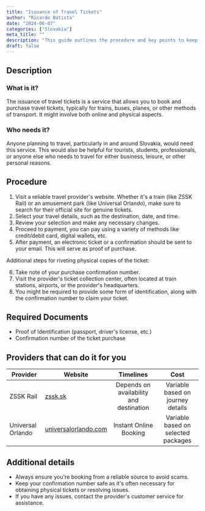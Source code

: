 ```yaml
---
title: "Issuance of Travel Tickets"
author: "Ricardo Batista"
date: "2024-06-07"
categories: ["Slovakia"]
meta_title: ""
description: "This guide outlines the procedure and key points to keep in mind while issuing travel tickets."
draft: false
---
```


## Description
### What is it?
The issuance of travel tickets is a service that allows you to book and purchase travel tickets, typically for trains, buses, planes, or other methods of transport. It might involve both online and physical aspects.

### Who needs it?
Anyone planning to travel, particularly in and around Slovakia, would need this service. This would also be helpful for tourists, students, professionals, or anyone else who needs to travel for either business, leisure, or other personal reasons.

## Procedure
1. Visit a reliable travel provider's website. Whether it's a train (like ZSSK Rail) or an amusement park (like Universal Orlando), make sure to search for their official site for genuine tickets.
2. Select your travel details, such as the destination, date, and time.
3. Review your selection and make any necessary changes.
4. Proceed to payment, you can pay using a variety of methods like credit/debit card, digital wallets, etc.
5. After payment, an electronic ticket or a confirmation should be sent to your email. This will serve as proof of purchase.

Additional steps for riveting physical copies of the ticket:

6. Take note of your purchase confirmation number.
7. Visit the provider's ticket collection center, often located at train stations, airports, or the provider's headquarters.
8. You might be required to provide some form of identification, along with the confirmation number to claim your ticket.

## Required Documents
- Proof of Identification (passport, driver's license, etc.)
- Confirmation number of the ticket purchase

## Providers that can do it for you

| Provider        |     Website     |     Timelines    |       Cost      |
| --------------- | --------------- |  :-------------: | :-------------: |
| ZSSK Rail       |  [zssk.sk](https://www.zssk.sk/)       |     Depends on availability and destination      |   Variable based on journey details     |
| Universal Orlando| [universalorlando.com](https://www.universalorlando.com) | Instant Online Booking | Variable based on selected packages |

## Additional details
- Always ensure you're booking from a reliable source to avoid scams.
- Keep your confirmation number safe as it's often necessary for obtaining physical tickets or resolving issues.
- If you have any issues, contact the provider's customer service for assistance.